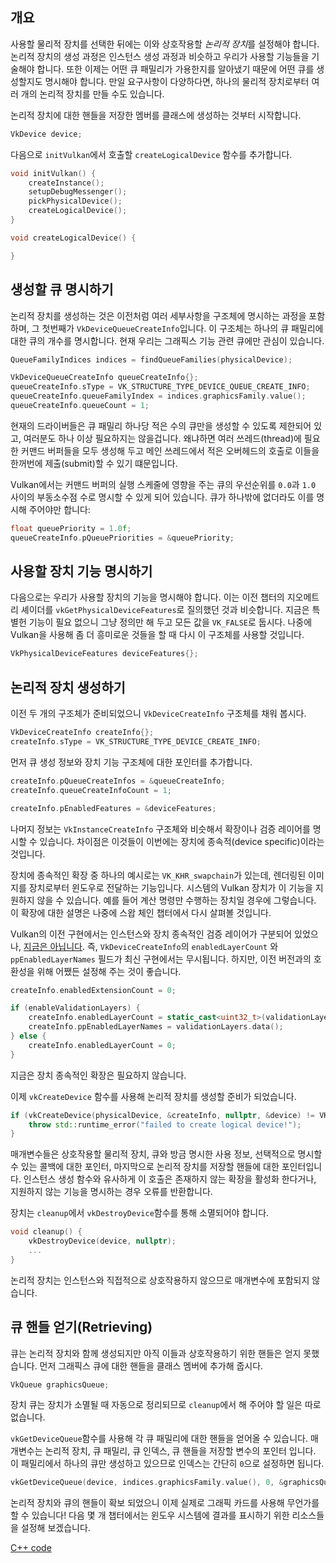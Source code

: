 ## 개요

사용할 물리적 장치를 선택한 뒤에는 이와 상호작용할 *논리적 장치*를 설정해야 합니다. 논리적 장치의 생성 과정은 인스턴스 생성 과정과 비슷하고 우리가 사용할 기능들을 기술해야 합니다. 또한 이제는 어떤 큐 패밀리가 가용한지를 알아냈기 때문에 어떤 큐를 생성할지도 명시해야 합니다. 만일 요구사항이 다양하다면, 하나의 물리적 장치로부터 여러 개의 논리적 장치를 만들 수도 있습니다.

논리적 장치에 대한 핸들을 저장한 멤버를 클래스에 생성하는 것부터 시작합니다.

```c++
VkDevice device;
```

다음으로 `initVulkan`에서 호출할 `createLogicalDevice` 함수를 추가합니다.

```c++
void initVulkan() {
    createInstance();
    setupDebugMessenger();
    pickPhysicalDevice();
    createLogicalDevice();
}

void createLogicalDevice() {

}
```

## 생성할 큐 명시하기

논리적 장치를 생성하는 것은 이전처럼 여러 세부사항을 구조체에 명시하는 과정을 포함하며, 그 첫번째가 `VkDeviceQueueCreateInfo`입니다. 이 구조체는 하나의 큐 패밀리에 대한 큐의 개수를 명시합니다. 현재 우리는 그래픽스 기능 관련 큐에만 관심이 있습니다.

```c++
QueueFamilyIndices indices = findQueueFamilies(physicalDevice);

VkDeviceQueueCreateInfo queueCreateInfo{};
queueCreateInfo.sType = VK_STRUCTURE_TYPE_DEVICE_QUEUE_CREATE_INFO;
queueCreateInfo.queueFamilyIndex = indices.graphicsFamily.value();
queueCreateInfo.queueCount = 1;
```

현재의 드라이버들은 큐 패밀리 하나당 적은 수의 큐만을 생성할 수 있도록 제한되어 있고, 여러분도 하나 이상 필요하지는 않을겁니다. 왜냐하면 여러 쓰레드(thread)에 필요한 커맨드 버퍼들을 모두 생성해 두고 메인 쓰레드에서 적은 오버헤드의 호출로 이들을 한꺼번에 제출(submit)할 수 있기 떄문입니다.

Vulkan에서는 커맨드 버퍼의 실행 스케줄에 영향을 주는 큐의 우선순위를 `0.0`과 `1.0` 사이의 부동소수점 수로 명시할 수 있게 되어 있습니다. 큐가 하나밖에 없더라도 이를 명시해 주어야만 합니다:

```c++
float queuePriority = 1.0f;
queueCreateInfo.pQueuePriorities = &queuePriority;
```

## 사용할 장치 기능 명시하기

다음으로는 우리가 사용할 장치의 기능을 명시해야 합니다. 이는 이전 챕터의 지오메트리 셰이더를 `vkGetPhysicalDeviceFeatures`로 질의했던 것과 비슷합니다. 지금은 특별헌 기능이 필요 없으니 그냥 정의만 해 두고 모든 값을 `VK_FALSE`로 둡시다. 나중에 Vulkan을 사용해 좀 더 흥미로운 것들을 할 때 다시 이 구조체를 사용할 것입니다.

```c++
VkPhysicalDeviceFeatures deviceFeatures{};
```

## 논리적 장치 생성하기

이전 두 개의 구조체가 준비되었으니 `VkDeviceCreateInfo` 구조체를 채워 봅시다.

```c++
VkDeviceCreateInfo createInfo{};
createInfo.sType = VK_STRUCTURE_TYPE_DEVICE_CREATE_INFO;
```

먼저 큐 생성 정보와 장치 기능 구조체에 대한 포인터를 추가합니다.

```c++
createInfo.pQueueCreateInfos = &queueCreateInfo;
createInfo.queueCreateInfoCount = 1;

createInfo.pEnabledFeatures = &deviceFeatures;
```

나머지 정보는 `VkInstanceCreateInfo` 구조체와 비슷해서 확장이나 검증 레이어를 명시할 수 있습니다. 차이점은 이것들이 이번에는 장치에 종속적(device specific)이라는 것입니다.

장치에 종속적인 확장 중 하나의 예시로는 `VK_KHR_swapchain`가 있는데, 렌더링된 이미지를 장치로부터 윈도우로 전달하는 기능입니다. 시스템의 Vulkan 장치가 이 기능을 지원하지 않을 수 있습니다. 예를 들어 계산 명령만 수행하는 장치일 경우에 그렇습니다. 이 확장에 대한 설명은 나중에 스왑 체인 챕터에서 다시 살펴볼 것입니다.

Vulkan의 이전 구현에서는 인스턴스와 장치 종속적인 검증 레이어가 구분되어 있었으나, [지금은 아닙니다](https://www.khronos.org/registry/vulkan/specs/1.3-extensions/html/chap40.html#extendingvulkan-layers-devicelayerdeprecation). 즉, `VkDeviceCreateInfo`의 `enabledLayerCount` 와 `ppEnabledLayerNames` 필드가 최신 구현에서는 무시됩니다. 하지만, 이전 버전과의 호환성을 위해 어쨌든 설정해 주는 것이 좋습니다.

```c++
createInfo.enabledExtensionCount = 0;

if (enableValidationLayers) {
    createInfo.enabledLayerCount = static_cast<uint32_t>(validationLayers.size());
    createInfo.ppEnabledLayerNames = validationLayers.data();
} else {
    createInfo.enabledLayerCount = 0;
}
```

지금은 장치 종속적인 확장은 필요하지 않습니다.

이제 `vkCreateDevice` 함수를 사용해 논리적 장치를 생성할 준비가 되었습니다.

```c++
if (vkCreateDevice(physicalDevice, &createInfo, nullptr, &device) != VK_SUCCESS) {
    throw std::runtime_error("failed to create logical device!");
}
```

매개변수들은 상호작용할 물리적 장치, 큐와 방금 명시한 사용 정보, 선택적으로 명시할 수 있는 콜백에 대한 포인터, 마지막으로 논리적 장치를 저장할 핸들에 대한 포인터입니다. 인스턴스 생성 함수와 유사하게 이 호출은 존재하지 않는 확장을 활성화 한다거나, 지원하지 않는 기능을 명시하는 경우 오류를 반환합니다.

장치는 `cleanup`에서 `vkDestroyDevice`함수를 통해 소멸되어야 합니다.

```c++
void cleanup() {
    vkDestroyDevice(device, nullptr);
    ...
}
```

논리적 장치는 인스턴스와 직접적으로 상호작용하지 않으므로 매개변수에 포함되지 않습니다.

## 큐 핸들 얻기(Retrieving)

큐는 논리적 장치와 함께 생성되지만 아직 이들과 상호작용하기 위한 핸들은 얻지 못했습니다. 먼저 그래픽스 큐에 대한 핸들을 클래스 멤버에 추가해 줍시다.

```c++
VkQueue graphicsQueue;
```

장치 큐는 장치가 소멸될 때 자동으로 정리되므로 `cleanup`에서 해 주어야 할 일은 따로 없습니다.

`vkGetDeviceQueue`함수를 사용해 각 큐 패밀리에 대한 핸들을 얻어올 수 있습니다. 매개변수는 논리적 장치, 큐 패밀리, 큐 인덱스, 큐 핸들을 저장할 변수의 포인터 입니다. 이 패밀리에서 하나의 큐만 생성하고 있으므로 인덱스는 간단히 `0`으로 설정하면 됩니다.

```c++
vkGetDeviceQueue(device, indices.graphicsFamily.value(), 0, &graphicsQueue);
```

논리적 장치와 큐의 핸들이 확보 되었으니 이제 실제로 그래픽 카드를 사용해 무언가를 할 수 있습니다! 다음 몇 개 챕터에서는 윈도우 시스템에 결과를 표시하기 위한 리소스들을 설정해 보겠습니다.

[C++ code](/code/04_logical_device.cpp)
